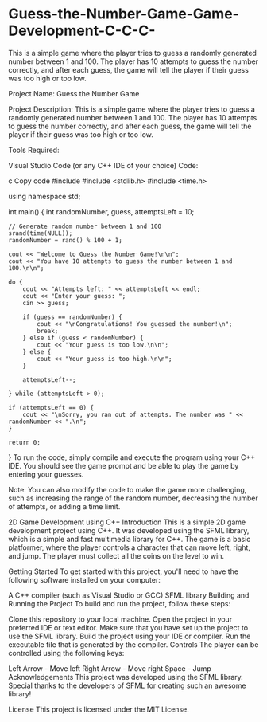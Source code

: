 # Guess-the-Number-Game-Game-Development-C-C-C-
This is a simple game where the player tries to guess a randomly generated number between 1 and 100. The player has 10 attempts to guess the number correctly, and after each guess, the game will tell the player if their guess was too high or too low.

Project Name: Guess the Number Game

Project Description:
This is a simple game where the player tries to guess a randomly generated number between 1 and 100. The player has 10 attempts to guess the number correctly, and after each guess, the game will tell the player if their guess was too high or too low.

Tools Required:

Visual Studio Code (or any C++ IDE of your choice)
Code:

c
Copy code
#include <iostream>
#include <stdlib.h>
#include <time.h>

using namespace std;

int main()
{
    int randomNumber, guess, attemptsLeft = 10;
    
    // Generate random number between 1 and 100
    srand(time(NULL));
    randomNumber = rand() % 100 + 1;
    
    cout << "Welcome to Guess the Number Game!\n\n";
    cout << "You have 10 attempts to guess the number between 1 and 100.\n\n";
    
    do {
        cout << "Attempts left: " << attemptsLeft << endl;
        cout << "Enter your guess: ";
        cin >> guess;
        
        if (guess == randomNumber) {
            cout << "\nCongratulations! You guessed the number!\n";
            break;
        } else if (guess < randomNumber) {
            cout << "Your guess is too low.\n\n";
        } else {
            cout << "Your guess is too high.\n\n";
        }
        
        attemptsLeft--;
        
    } while (attemptsLeft > 0);
    
    if (attemptsLeft == 0) {
        cout << "\nSorry, you ran out of attempts. The number was " << randomNumber << ".\n";
    }
    
    return 0;
}
To run the code, simply compile and execute the program using your C++ IDE. You should see the game prompt and be able to play the game by entering your guesses.

Note: You can also modify the code to make the game more challenging, such as increasing the range of the random number, decreasing the number of attempts, or adding a time limit.

2D Game Development using C++
Introduction
This is a simple 2D game development project using C++. It was developed using the SFML library, which is a simple and fast multimedia library for C++. The game is a basic platformer, where the player controls a character that can move left, right, and jump. The player must collect all the coins on the level to win.

Getting Started
To get started with this project, you'll need to have the following software installed on your computer:

A C++ compiler (such as Visual Studio or GCC)
SFML library
Building and Running the Project
To build and run the project, follow these steps:

Clone this repository to your local machine.
Open the project in your preferred IDE or text editor.
Make sure that you have set up the project to use the SFML library.
Build the project using your IDE or compiler.
Run the executable file that is generated by the compiler.
Controls
The player can be controlled using the following keys:

Left Arrow - Move left
Right Arrow - Move right
Space - Jump
Acknowledgements
This project was developed using the SFML library. Special thanks to the developers of SFML for creating such an awesome library!

License
This project is licensed under the MIT License.
